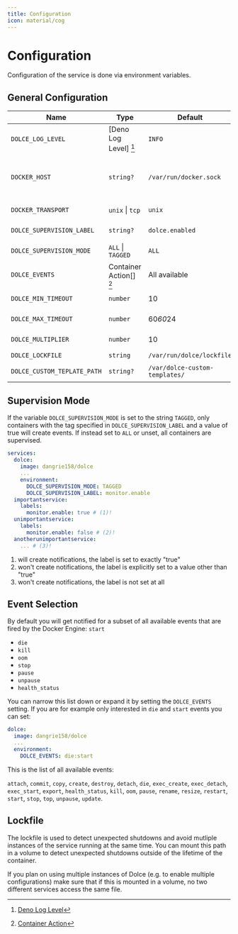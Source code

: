 ```yaml
---
title: Configuration
icon: material/cog
---
```


# Configuration

Configuration of the service is done via environment variables.

## General Configuration

| Name                        | Type                    | Default                        | Description                                                                          |
| --------------------------- | ----------------------- | ------------------------------ | ------------------------------------------------------------------------------------ |
| `DOLCE_LOG_LEVEL`           | [Deno Log Level] [^1]   | `INFO`                         | Loglevel of the service                                                              |
| `DOCKER_HOST`               | `string?`               | `/var/run/docker.sock`         | Path to the docker socket or an `ip:port`-pair when used with `DOCKER_TRANSPORT=tcp` |
| `DOCKER_TRANSPORT`          | `unix` \| `tcp`         | `unix`                         | Transport used to talk to docker                                                     |
| `DOLCE_SUPERVISION_LABEL`   | `string?`               | `dolce.enabled`                | See [Supervision Mode](#supervision-mode)                                            |
| `DOLCE_SUPERVISION_MODE`    | `ALL` \| `TAGGED`       | `ALL`                          | See [Supervision Mode](#supervision-mode)                                            |
| `DOLCE_EVENTS`              | Container Action[] [^2] | All available                  | See [Event Selection](#event-selection)                                              |
| `DOLCE_MIN_TIMEOUT`         | `number`                | 10                             | See [Notification Backoff](./advanced/notification-backoff.md)                       |
| `DOLCE_MAX_TIMEOUT`         | `number`                | 60*60*24                       | See [Notification Backoff](./advanced/notification-backoff.md)                       |
| `DOLCE_MULTIPLIER`          | `number`                | 10                             | See [Notification Backoff](./advanced/notification-backoff.md)                       |
| `DOLCE_LOCKFILE`            | `string`                | `/var/run/dolce/lockfile`      | See [Lockfile](#lockfile)                                                            |
| `DOLCE_CUSTOM_TEPLATE_PATH` | `string?`               | `/var/dolce-custom-templates/` | See [Custom Templates](./advanced/custom-templates.md)                               |

[^1]: [Deno Log Level](https://deno.land/std@0.202.0/log/mod.ts?s=LogLevels)

[^2]: [Container Action](https://docs.docker.com/engine/api/v1.27/#tag/System/operation/SystemEvents)

## Supervision Mode

If the variable `DOLCE_SUPERVISION_MODE` is set to the string `TAGGED`, only containers with the tag specified in
`DOLCE_SUPERVISION_LABEL` and a value of true will create events. If instead set to `ALL` or unset, all containers are
supervised.

```yaml title="Example using DOLCE_SUPERVISION_MODE=TAGGED"
services:
  dolce:
    image: dangrie158/dolce
    ...
    environment:
      DOLCE_SUPERVISION_MODE: TAGGED
      DOLCE_SUPERVISION_LABEL: monitor.enable
  importantservice:
    labels:
      monitor.enable: true # (1)!
  unimportantservice:
    labels:
      monitor.enable: false # (2)!
  anotherunimportantservice:
    ... # (3)!
```

1. will create notifications, the label is set to exactly "true"
2. won't create notifications, the label is explicitly set to a value other than "true"
3. won't create notifications, the label is not set at all

## Event Selection

By default you will get notified for a subset of all available events that are fired by the Docker Engine: `start`

- `die`
- `kill`
- `oom`
- `stop`
- `pause`
- `unpause`
- `health_status`

You can narrow this list down or expand it by setting the `DOLCE_EVENTS` setting. If you are for example only interested
in `die` and `start` events you can set:

```yaml
dolce:
  image: dangrie158/dolce
  ...
  environment:
    DOLCE_EVENTS: die:start
```

This is the list of all available events:

`attach`, `commit`, `copy`, `create`, `destroy`, `detach`, `die`, `exec_create`, `exec_detach`, `exec_start`, `export`,
`health_status`, `kill`, `oom`, `pause`, `rename`, `resize`, `restart`, `start`, `stop`, `top`, `unpause`, `update`.

## Lockfile

The lockfile is used to detect unexpected shutdowns and avoid mutliple instances of the service running at the same
time. You can mount this path in a volume to detect unexpected shutdowns outside of the lifetime of the container.

If you plan on using multiple instances of Dolce (e.g. to enable multiple configurations) make sure that if this is
mounted in a volume, no two different services access the same file.
